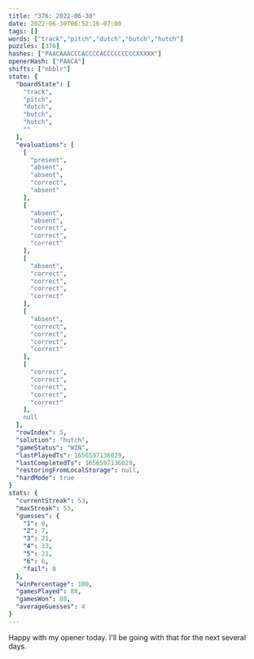 ```yaml
---
title: "376: 2022-06-30"
date: 2022-06-30T06:52:16-07:00
tags: []
words: ["track","pitch","dutch","butch","hutch"]
puzzles: [376]
hashes: ["PAACAAACCCACCCCACCCCCCCCCXXXXX"]
openerHash: ["PAACA"]
shifts: ["nbblr"]
state: {
  "boardState": [
    "track",
    "pitch",
    "dutch",
    "butch",
    "hutch",
    ""
  ],
  "evaluations": [
    [
      "present",
      "absent",
      "absent",
      "correct",
      "absent"
    ],
    [
      "absent",
      "absent",
      "correct",
      "correct",
      "correct"
    ],
    [
      "absent",
      "correct",
      "correct",
      "correct",
      "correct"
    ],
    [
      "absent",
      "correct",
      "correct",
      "correct",
      "correct"
    ],
    [
      "correct",
      "correct",
      "correct",
      "correct",
      "correct"
    ],
    null
  ],
  "rowIndex": 5,
  "solution": "hutch",
  "gameStatus": "WIN",
  "lastPlayedTs": 1656597136029,
  "lastCompletedTs": 1656597136029,
  "restoringFromLocalStorage": null,
  "hardMode": true
}
stats: {
  "currentStreak": 53,
  "maxStreak": 53,
  "guesses": {
    "1": 0,
    "2": 7,
    "3": 21,
    "4": 33,
    "5": 21,
    "6": 6,
    "fail": 0
  },
  "winPercentage": 100,
  "gamesPlayed": 88,
  "gamesWon": 88,
  "averageGuesses": 4
}
---
```


<!-- more -->
Happy with my opener today. I'll be going with that for the next several days.
